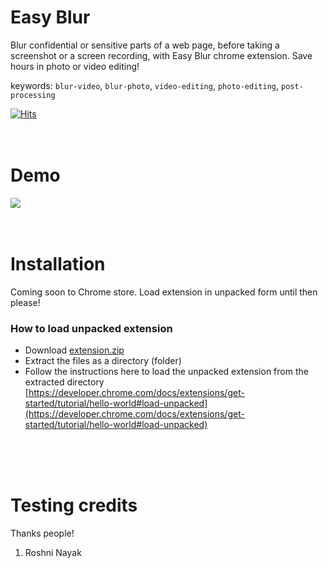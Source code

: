 # Easy Blur
Blur confidential or sensitive parts of a web page, before taking a screenshot or a screen recording, with Easy Blur chrome extension. Save hours in photo or video editing!

keywords: `blur-video`, `blur-photo`, `video-editing`, `photo-editing`, `post-processing`

[![Hits](https://hits.seeyoufarm.com/api/count/incr/badge.svg?url=https%3A%2F%2Fgithub.com%2FyakshaG%2Feasy-blur&count_bg=%2379C83D&title_bg=%23555555&icon=&icon_color=%23E7E7E7&title=hits&edge_flat=false)](https://hits.seeyoufarm.com)
<br />
<br />
<br />

# Demo
<img src="demo.gif" />
<br />
<br />
<br />

# Installation
Coming soon to Chrome store. Load extension in unpacked form until then please!

### How to load unpacked extension
- Download [extension.zip](https://github.com/yakshaG/easy-blur/archive/refs/heads/main.zip)
- Extract the files as a directory (folder)
- Follow the instructions here to load the unpacked extension from the extracted directory [https://developer.chrome.com/docs/extensions/get-started/tutorial/hello-world#load-unpacked](https://developer.chrome.com/docs/extensions/get-started/tutorial/hello-world#load-unpacked)

<br />
<br />
<br />

# Testing credits
Thanks people!
1. Roshni Nayak
